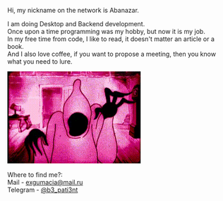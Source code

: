Hi, my nickname on the network is Abanazar.  
  
I am doing Desktop and Backend development.  
Once upon a time programming was my hobby, but now it is my job.  
In my free time from code, I like to read, it doesn't matter an article or a book.  
And I also love coffee, if you want to propose a meeting, then you know what you need to lure.  

![](https://github.com/Apanazar/stuprum/blob/master/abanazar.gif)

Where to find me?:  
Mail - exgumacia@mail.ru  
Telegram - [@b3_pati3nt](https://t.me/apanazar)  
